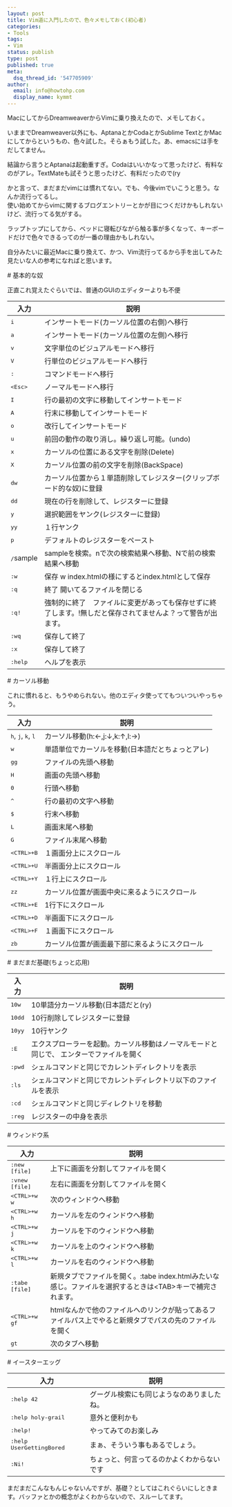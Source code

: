 ```yaml
---
layout: post
title: Vim道に入門したので、色々メモしておく(初心者)
categories:
- Tools
tags:
- Vim
status: publish
type: post
published: true
meta:
  dsq_thread_id: '547705909'
author:
  email: info@howtohp.com 
  display_name: kymmt
---
```


MacにしてからDreamweaverからVimに乗り換えたので、メモしておく。

いままでDreamweaver以外にも、AptanaとかCodaとかSublime TextとかMacにしてからというもの、色々試した。そらぁもう試した。あ、emacsには手をだしてません。

結論から言うとAptanaは起動重すぎ。Codaはいいかなって思ったけど、有料なのがアレ。TextMateも試そうと思ったけど、有料だったので(ry

かと言って、まだまだvimには慣れてない。でも、今後vimでいこうと思う。なんか流行ってるし。  
使い始めてからvimに関するブログエントリーとかが目につくだけかもしれないけど、流行ってる気がする。

ラップトップにしてから、ベッドに寝転びながら触る事が多くなって、キーボードだけで色々できるってのが一番の理由かもしれない。

自分みたいに最近Macに乗り換えて、かつ、Vim流行ってるから手を出してみた見たいな人の参考になればと思います。

<section id="vim_basic" markdown="block">
# 基本的な奴

正直これ覚えたぐらいでは、普通のGUIのエディターよりも不便

|入力                   |説明                                           |
|-----------------------|-----------------------------------------------|
|<kbd>i</kbd>           |インサートモード(カーソル位置の右側)へ移行     |
|<kbd>a</kbd>           |インサートモード(カーソル位置の左側)へ移行     |
|<kbd>v</kbd>           |文字単位のビジュアルモードへ移行               |
|<kbd>V</kbd>           |行単位のビジュアルモードへ移行                 |
|<kbd>:</kbd>           |コマンドモードへ移行                           |
|<kbd>\<Esc\></kbd>       |ノーマルモードへ移行                           |
|<kbd>I</kbd> |行の最初の文字に移動してインサートモード|
|<kbd>A</kbd> |行末に移動してインサートモード|
|<kbd>o</kbd> |改行してインサートモード|
|<kbd>u</kbd> |前回の動作の取り消し。繰り返し可能。(undo)|
|<kbd>x</kbd> |カーソルの位置にある文字を削除(Delete)|
|<kbd>X</kbd> |カーソル位置の前の文字を削除(BackSpace)|
|<kbd>dw</kbd> |カーソル位置から１単語削除してレジスター(クリップボード的な奴)に登録|
|<kbd>dd</kbd> |現在の行を削除して、レジスターに登録|
|<kbd>y</kbd> |選択範囲をヤンク(レジスターに登録)|
|<kbd>yy</kbd> |１行ヤンク|
|<kbd>p</kbd> |デフォルトのレジスターをペースト|
|<kbd>/</kbd>sample |sampleを検索。nで次の検索結果へ移動、Nで前の検索結果へ移動|
|<kbd>:w</kbd> |保存 w index.htmlの様にするとindex.htmlとして保存|
|<kbd>:q</kbd> |終了 開いてるファイルを閉じる|
|<kbd>:q!</kbd> |強制的に終了　ファイルに変更があっても保存せずに終了します。!無しだと保存されてませんよ？って警告が出ます。|
|<kbd>:wq</kbd> |保存して終了|
|<kbd>:x</kbd> |保存して終了|
|<kbd>:help</kbd> |ヘルプを表示|

</section>

<section id="vim_cursor" markdown="block">
# カーソル移動

これに慣れると、もうやめられない。他のエディタ使っててもついついやっちゃう。

|入力                                                   |説明                             |
|-------------------------------------------------------|---------------------------------|
|<kbd>h</kbd>, <kbd>j</kbd>, <kbd>k</kbd>, <kbd>l</kbd> |カーソル移動(h:←,j:↓,k:↑,l:→)|
|<kbd>w</kbd> |単語単位でカーソルを移動(日本語だとちょっとアレ)|
|<kbd>gg</kbd> |ファイルの先頭へ移動|
|<kbd>H</kbd> |画面の先頭へ移動|
|<kbd>0</kbd> |行頭へ移動|
|<kbd>^</kbd> |行の最初の文字へ移動|
|<kbd>$</kbd> |行末へ移動|
|<kbd>L</kbd> |画面末尾へ移動|
|<kbd>G</kbd> |ファイル末尾へ移動|
|<kbd>\<CTRL\>+B</kbd> |１画面分上にスクロール|
|<kbd>\<CTRL\>+U</kbd> |半画面分上にスクロール|
|<kbd>\<CTRL\>+Y</kbd> |１行上にスクロール|
|<kbd>zz</kbd> |カーソル位置が画面中央に来るようにスクロール|
|<kbd>\<CTRL\>+E</kbd> |1行下にスクロール|
|<kbd>\<CTRL\>+D</kbd> |半画面下にスクロール|
|<kbd>\<CTRL\>+F</kbd> |１画面下にスクロール|
|<kbd>zb</kbd> |カーソル位置が画面最下部に来るようにスクロール|

</section>
<section id="still_vim_basic" markdown="block">
# まだまだ基礎(ちょっと応用)

|入力             |説明                                    |
|-----------------|----------------------------------------|
|<kbd>10w</kbd>   |10単語分カーソル移動(日本語だと(ry)     |
|<kbd>10dd</kbd>  |10行削除してレジスターに登録            |
|<kbd>10yy</kbd>  |10行ヤンク                              |
|<kbd>:E</kbd>    |エクスプローラーを起動。カーソル移動はノーマルモードと同じで、  エンターでファイルを開く|
|<kbd>:pwd</kbd>  |シェルコマンドと同じでカレントディレクトリを表示|
|<kbd>:ls</kbd>   |シェルコマンドと同じでカレントディレクトリ以下のファイルを表示|
|<kbd>:cd</kbd>   |シェルコマンドと同じディレクトリを移動|
|<kbd>:reg</kbd>  |レジスターの中身を表示|

</section>

<section id="vim_window" markdown="block">
# ウィンドウ系

|入力                    |説明               |
|------------------------|-------------------|
|<kbd>:new [file]</kbd>  |上下に画面を分割してファイルを開く|
|<kbd>:vnew [file]</kbd> |左右に画面を分割してファイルを開く|
|<kbd>\<CTRL\>+w w</kbd> |次のウィンドウへ移動|
|<kbd>\<CTRL\>+w h</kbd> |カーソルを左のウィンドウへ移動|
|<kbd>\<CTRL\>+w j</kbd> |カーソルを下のウィンドウへ移動|
|<kbd>\<CTRL\>+w k</kbd> |カーソルを上のウィンドウへ移動|
|<kbd>\<CTRL\>+w l</kbd> |カーソルを右のウィンドウへ移動|
|<kbd>:tabe [file]</kbd> |新規タブでファイルを開く。&#58;tabe index.htmlみたいな感じ。ファイルを選択するときは\<TAB\>キーで補完されます。|
|<kbd>\<CTRL\>+w gf</kbd> |htmlなんかで他のファイルへのリンクが貼ってあるファイルパス上でやると新規タブでパスの先のファイルを開く|
|<kbd>gt</kbd> |次のタブへ移動|
</section>

<section id="vim_easteregg" markdown="block">
# イースターエッグ

|入力                              |説明                                      |
|----------------------------------|------------------------------------------|
|<kbd>:help 42</kbd>               |グーグル検索にも同じようなのありましたね。|
|<kbd>:help holy-grail</kbd>       |意外と便利かも                            |
|<kbd>:help!</kbd>                 |やってみてのお楽しみ                      |
|<kbd>:help UserGettingBored</kbd> |まぁ、そういう事もあるでしょう。          |
|<kbd>:Ni!</kbd>                   |ちょっと、何言ってるのかよくわからないです|

</section>

まだまだこんなもんじゃないんですが、基礎？としてはこれぐらいにしときます。バッファとかの概念がよくわからないので、スルーしてます。

